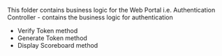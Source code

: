 This folder contains business logic for the Web Portal
i.e. Authentication Controller - contains the business logic for authentication
- Verify Token method
- Generate Token method
- Display Scoreboard method